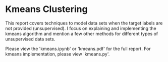 # Kmeans Clustering

This report covers techniques to model data sets when the target labels are not provided (unsupervised). I focus on explaining and implementing the kmeans algorithm and mention a few other methods for different types of unsupervised data sets.

Please view the 'kmeans.ipynb' or 'kmeans.pdf' for the full report. For kmeans implementation, please view 'kmeans.py'.
